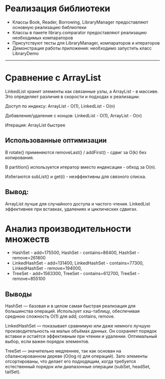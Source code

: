 # Реализация библиотеки

- Классы Book, Reader, Borrowing, LibraryManager предоставляют основную реализацию библиотеки
- Классы в пакете library.comparator предоставляют реализацию необходимых компараторов
- Присутствуют тесты для LibraryManager, компараторов и итераторов
- Демонстрация работы приложения: необходимо запустить класс LibraryDemo

____________________

# Сравнение с ArrayList

LinkedList хранит элементы как связанные узлы, а ArrayList - в массиве.
Это определяет различия в скорости и подходах к реализации:

Доступ по индексу: ArrayList - O(1), LinkedList - O(n)

Добавление/удаление с концов: LinkedList - O(1), ArrayList - O(n)

Итерация: ArrayList быстрее

## Использованные оптимизации

В rotate() применяются removeLast() / addFirst() - сдвиг за O(k) без копирования.

В partition() используется итератор вместо индексации - обход за O(n).

Избегаются subList() и get(i) - неэффективны для связного списка.

## Вывод:
ArrayList лучше для случайного доступа и частого чтения.
LinkedList эффективнее при вставках, удалениях и циклических сдвигах.

# Анализ производительности множеств

- HashSet - add=175500, HashSet - contains=86400, HashSet - remove=261800
- LinkedHashSet - add=131400, LinkedHashSet - contains=77300, LinkedHashSet - remove=194000,
 - TreeSet - add=1563300, TreeSet - contains=612700, TreeSet - remove=855100

## Выводы

HashSet — базовая и в целом самая быстрая реализация для большинства операций.
Использует хэш-таблицу, обеспечивая среднюю сложность O(1) для add, contains, remove.

LinkedHashSet — показывает сравнимую или даже немного лучшую производительность на малых объёмах данных.
Он сохраняет порядок вставки и остаётся эффективным при чтении и удалении.
Оптимальный выбор, если важен порядок элементов.

TreeSet — значительно медленнее, так как основан на сбалансированном дереве (O(log n) для операций).
Зато элементы отсортированы, что делает его подходящим, когда требуется естественный порядок или диапазонные операции (subSet, headSet, tailSet).